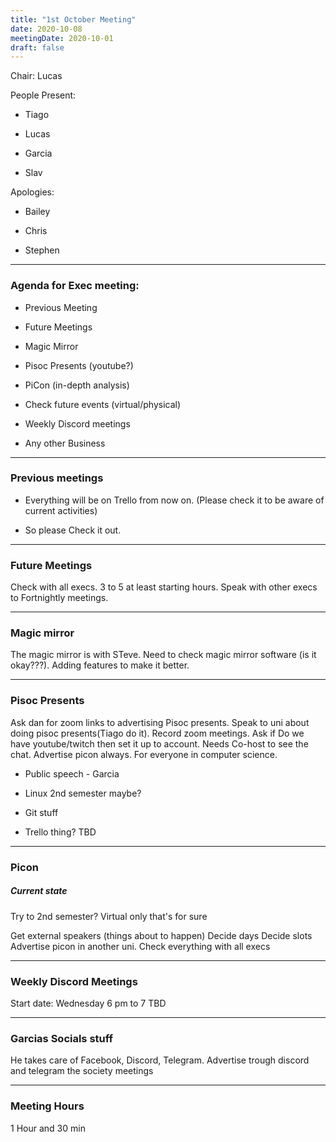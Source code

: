 ```yaml
---
title: "1st October Meeting"
date: 2020-10-08
meetingDate: 2020-10-01
draft: false
---
```



Chair: Lucas

People Present:

- Tiago 

- Lucas

- Garcia

- Slav

Apologies:

- Bailey

- Chris

- Stephen

---

### Agenda for Exec meeting:

- Previous Meeting

- Future Meetings

- Magic Mirror

- Pisoc Presents (youtube?)

- PiCon (in-depth analysis)

- Check future events (virtual/physical)

- Weekly Discord meetings

- Any other Business

---

### Previous meetings


- Everything will be on Trello from now on. (Please check it to be aware of current activities)

- So please Check it out.

---

### Future Meetings

Check with all execs.
3 to 5 at least starting hours.
Speak with other execs to Fortnightly meetings.

---

### Magic mirror 

The magic mirror is with STeve.
Need to check magic mirror software (is it okay???).
Adding features to make it better.

---

### Pisoc Presents

Ask dan for zoom links to advertising Pisoc presents.
Speak to uni about doing pisoc presents(Tiago do it).
Record zoom meetings.
Ask if Do we have youtube/twitch then set it up to account.
Needs Co-host to see the chat.
Advertise picon always.
For everyone in computer science.
 
- Public speech - Garcia

- Linux 2nd semester maybe?

- Git stuff

- Trello thing? TBD

---

### Picon

##### Current state

Try to 2nd semester?
Virtual only that's for sure

Get external speakers (things about to happen)
Decide days
Decide slots
Advertise picon in another uni.
Check everything with all execs

---

### Weekly Discord Meetings

Start date: Wednesday 6 pm to 7 TBD

---

### Garcias Socials stuff

He takes care of Facebook, Discord, Telegram.
Advertise trough discord and telegram the society meetings 

---

### Meeting Hours

1 Hour and 30 min